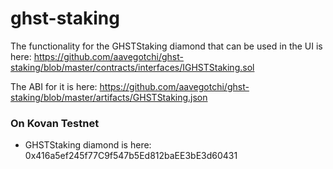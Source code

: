 # ghst-staking

The functionality for the GHSTStaking diamond that can be used in the UI is here: https://github.com/aavegotchi/ghst-staking/blob/master/contracts/interfaces/IGHSTStaking.sol

The ABI for it is here: https://github.com/aavegotchi/ghst-staking/blob/master/artifacts/GHSTStaking.json

### On Kovan Testnet

- GHSTStaking diamond is here: 0x416a5ef245f77C9f547b5Ed812baEE3bE3d60431
